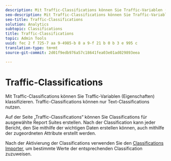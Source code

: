 ```yaml
---
description: Mit Traffic-Classifications können Sie Traffic-Variablen (Eigenschaften) klassifizieren. Traffic-Classifications können nur Text-Classifications nutzen.
seo-description: Mit Traffic-Classifications können Sie Traffic-Variablen (Eigenschaften) klassifizieren. Traffic-Classifications können nur Text-Classifications nutzen.
seo-title: Traffic-Classifications
solution: Analytics
subtopic: Classifications
title: Traffic-Classifications
topic: Admin Tools
uuid: fec 2 f 725-7 aa 9-4985-b 8 a 9-f 21 b 0 b 3 e 995 c
translation-type: tm+mt
source-git-commit: 2d01f9edb976a57c18641fea03e01ad029893eea

---
```



# Traffic-Classifications

Mit Traffic-Classifications können Sie Traffic-Variablen (Eigenschaften) klassifizieren. Traffic-Classifications können nur Text-Classifications nutzen.

Auf der Seite „Traffic-Classifications“ können Sie Classifications für ausgewählte Report Suites erstellen. Nach der Classification kann jeder Bericht, den Sie mithilfe der wichtigen Daten erstellen können, auch mithilfe der zugeordneten Attribute erstellt werden.

Nach der Aktivierung der Classifications verwenden Sie den [Classifications Importer](/help/components/c-classifications2/c-classifications-importer/c-working-with-saint.md), um bestimmte Werte der entsprechenden Classification zuzuweisen.
